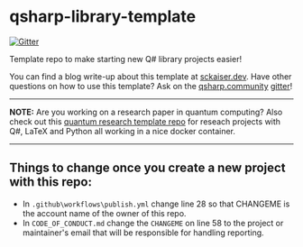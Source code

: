 # qsharp-library-template

[![Gitter](https://badges.gitter.im/qsharp-community/community.svg)](https://gitter.im/qsharp-community/community?utm_source=badge&utm_medium=badge&utm_campaign=pr-badge)

Template repo to make starting new Q# library projects easier!

You can find a blog write-up about this template at [sckaiser.dev](https://www.sckaiser.dev/blog/2020/06/09/qsharp-libraries.html).
Have other questions on how to use this template?
Ask on the [qsharp.community](https://qsharp.community/) [gitter](https://gitter.im/qsharp-community/community?utm_source=badge&utm_medium=badge&utm_campaign=pr-badge)!

---
**NOTE:**
Are you working on a research paper in quantum computing?
Also check out this [quantum research template repo](https://github.com/cgranade/quantum-research-template/) for reseach projects with Q#, LaTeX and Python all working in a nice docker container.

---

## Things to change once you create a new project with this repo:
- In `.github\workflows\publish.yml` change line 28 so that CHANGEME is the account name of the owner of this repo.
- In `CODE_OF_CONDUCT.md` change the `CHANGEME` on line 58 to the project or maintainer's email that will be responsible for handling reporting.
